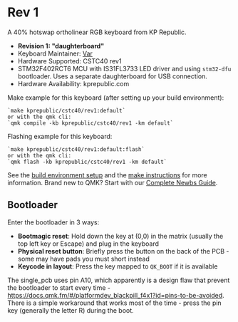 # Rev 1

A 40% hotswap ortholinear RGB keyboard from KP Republic.

* **Revision 1: "daughterboard"**  
* Keyboard Maintainer: [Var](https://github.com/itsvar8)
* Hardware Supported: CSTC40 rev1
* STM32F402RCT6 MCU with IS31FL3733 LED driver and using `stm32-dfu` bootloader. Uses a separate daughterboard for USB connection.
* Hardware Availability: kprepublic.com

Make example for this keyboard (after setting up your build environment):

    `make kprepublic/cstc40/rev1:default`
    or with the qmk cli:
    `qmk compile -kb kprepublic/cstc40/rev1 -km default`

Flashing example for this keyboard:

    `make kprepublic/cstc40/rev1:default:flash`
    or with the qmk cli:
    `qmk flash -kb kprepublic/cstc40/rev1 -km default`

See the [build environment setup](https://docs.qmk.fm/#/getting_started_build_tools) and the [make instructions](https://docs.qmk.fm/#/getting_started_make_guide) for more information. Brand new to QMK? Start with our [Complete Newbs Guide](https://docs.qmk.fm/#/newbs).

## Bootloader

Enter the bootloader in 3 ways:

* **Bootmagic reset**: Hold down the key at (0,0) in the matrix (usually the top left key or Escape) and plug in the keyboard
* **Physical reset button**: Briefly press the button on the back of the PCB - some may have pads you must short instead
* **Keycode in layout**: Press the key mapped to `QK_BOOT` if it is available

The single_pcb uses pin A10, which apparently is a design flaw that prevent the bootloader to start every time - https://docs.qmk.fm/#/platformdev_blackpill_f4x1?id=pins-to-be-avoided. There is a simple workaround that works most of the time - press the pin key (generally the letter R) during the boot.
